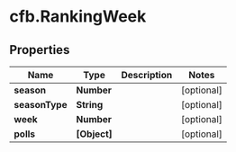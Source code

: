 # cfb.RankingWeek

## Properties
Name | Type | Description | Notes
------------ | ------------- | ------------- | -------------
**season** | **Number** |  | [optional] 
**seasonType** | **String** |  | [optional] 
**week** | **Number** |  | [optional] 
**polls** | **[Object]** |  | [optional] 


